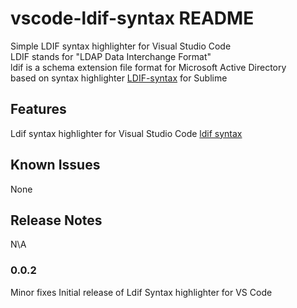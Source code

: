# vscode-ldif-syntax README

Simple LDIF syntax highlighter for Visual Studio Code  
LDIF stands for "LDAP Data Interchange Format"  
ldif is a schema extension file format for Microsoft Active Directory  
based on syntax highlighter [LDIF-syntax](https://github.com/FlashSystems/LDIF-Syntax) for Sublime

## Features

Ldif syntax highlighter for Visual Studio Code
[ldif syntax](images/ldif-syntax.png)

## Known Issues

None

## Release Notes

N\A

### 0.0.2

Minor fixes
Initial release of Ldif Syntax highlighter for VS Code
